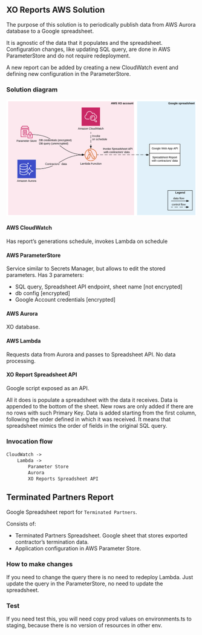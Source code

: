 ## XO Reports AWS Solution

The purpose of this solution is to periodically publish data from AWS Aurora database to a Google spreadsheet.

It is agnostic of the data that it populates and the spreadsheet. Configuration changes, like updating SQL query, are done in AWS ParameterStore and do not require redeployment.

A new report can be added by creating a new CloudWatch event and defining new configuration in the ParameterStore.

### Solution diagram

![~diagram~](diagram.png)

#### AWS CloudWatch

Has report’s generations schedule, invokes Lambda on schedule

#### AWS ParameterStore

Service similar to Secrets Manager, but allows to edit the stored parameters.
Has 3 parameters:

- SQL query, Spreadsheet API endpoint, sheet name [not encrypted]
- db config [encrypted]
- Google Account credentials [encrypted]

#### AWS Aurora

XO database.

#### AWS Lambda

Requests data from Aurora and passes to Spreadsheet API. No data processing.

#### XO Report Spreadsheet API

Google script exposed as an API.

All it does is populate a spreadsheet with the data it receives.
Data is appended to the bottom of the sheet. New rows are only added if there are no rows with such Primary Key.
Data is added starting from the first column, following the order defined in which it was received.
It means that spreadsheet mimics the order of fields in the original SQL query.

### Invocation flow

```
CloudWatch ->
	Lambda ->
		Parameter Store
		Aurora
		XO Reports Spreadsheet API
```

## Terminated Partners Report

Google Spreadsheet report for `Terminated Partners`.

Consists of:

- Terminated Partners Spreadsheet. Google sheet that stores exported contractor’s termination data.
- Application configuration in AWS Parameter Store.

### How to make changes

If you need to change the query there is no need to redeploy Lambda.
Just update the query in the ParameterStore, no need to update the spreadsheet.

### Test

If you need test this, you will need copy prod values on environments.ts to staging, because
there is no version of resources in other env.
